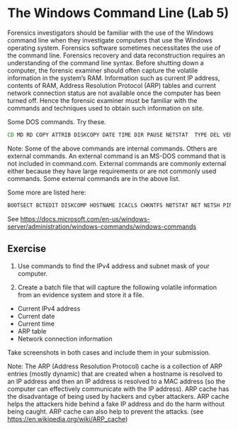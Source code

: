 # The Windows Command Line (Lab 5)


Forensics investigators should be familiar with the use of the Windows command line when they investigate computers that use the Windows operating system. Forensics software sometimes necessitates the use of the command line. Forensics recovery and data reconstruction requires an understanding of the command line syntax. Before shutting down a computer, the forensic examiner should often capture the volatile information in the system’s RAM. Information such as current IP address, contents of RAM, Address Resolution Protocol (ARP) tables and current network connection status are not available once the computer has been turned off. Hence the forensic examiner must be familiar with the commands and techniques used to obtain such information on site.

Some DOS commands. Try these.
```bat
CD MD RD COPY ATTRIB DISKCOPY DATE TIME DIR PAUSE NETSTAT  TYPE DEL VER DOSKEY PATH PROMPT LABEL VOL DEFRAG XCOPY ECHO REM MOVE EXIT FORMAT REN TREE MORE PRINT HELP IPCONFIG ARP CMD CALL CHCP CHKDSK CHOICE CLS ERASE DIR FC COMP FIND FOR IF MODE RECOVER SET SORT SUBST 
```

Note: Some of the above commands are internal commands. Others are external commands. An external command is an MS-DOS command that is not included in command.com. External commands are commonly external either because they have large requirements or are not commonly used commands. Some external commands are in the above list. 

Some more are listed here:
```bat
BOOTSECT BCTEDIT DISKCOMP HOSTNAME ICACLS CHKNTFS NBTSTAT NET NETSH PING NSLOOKUP ROUTE PATHPING SYSTEMINFO WMIC FTP TRACERT
```


See https://docs.microsoft.com/en-us/windows-server/administration/windows-commands/windows-commands



## Exercise

1)	Use commands to find the IPv4 address and subnet mask of your computer. 

2)	Create a batch file that will capture the following volatile information from an evidence system and store it a file.

* Current IPv4 address
* Current date
* Current time
* ARP table
* Network connection information

Take screenshots in both cases and include them in your submission.

Note: The ARP (Address Resolution Protocol) cache is a collection of ARP entries (mostly dynamic) that are created when a hostname is resolved to an IP address and then an IP address is resolved to a MAC address (so the computer can effectively communicate with the IP address). ARP cache has the disadvantage of being used by hackers and cyber attackers. ARP cache helps the attackers hide behind a fake IP address and do the harm without being caught. ARP cache can also help to prevent the attacks. 
(see https://en.wikipedia.org/wiki/ARP_cache)
